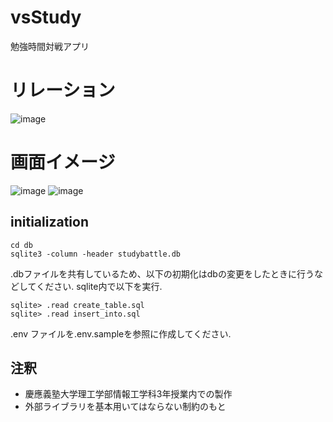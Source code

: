 
# vsStudy
勉強時間対戦アプリ

# リレーション


![image](https://github.com/user-attachments/assets/7b837bbf-18a7-46ee-94eb-9291a7180563)


# 画面イメージ


![image](https://github.com/user-attachments/assets/33269b30-1815-4ae4-9497-c5704b09b4cb)
![image](https://github.com/user-attachments/assets/1d4bf694-8d1b-47a2-aa40-e8ff96428a82)

## initialization


```
cd db
sqlite3 -column -header studybattle.db
```


.dbファイルを共有しているため、以下の初期化はdbの変更をしたときに行うなどしてください.
sqlite内で以下を実行.


```
sqlite> .read create_table.sql
sqlite> .read insert_into.sql
```


.env ファイルを.env.sampleを参照に作成してください.


## 注釈

- 慶應義塾大学理工学部情報工学科3年授業内での製作
- 外部ライブラリを基本用いてはならない制約のもと
